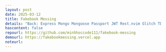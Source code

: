 ```yaml
---
layout: post
date: 2025-03-12
title: Fakebook Messing
details: "Back: Express Mongo Mongoose Passport JWT Rest.nvim Glitch TDD Bun Supertest Mongodb memory server | Front: TS React React Router Shadcn Tailwind Zustand React Form Zod Axios Vite Vercel"
hascontent: false
repourl: https://github.com/minhhoccode111/fakebook-messing
demourl: https://fakebookmessing.vercel.app
noteurl:
---
```


